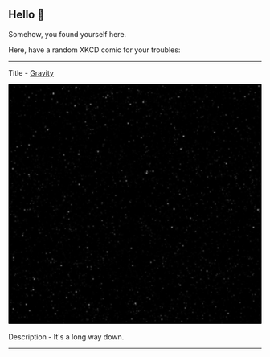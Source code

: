 ## Hello 👀

Somehow, you found yourself here.

Here, have a random XKCD comic for your troubles:

-----------------------------------

Title - [Gravity](https://xkcd.com/2712)

![Gravity](./random_comic.png)

Description - It's a long way down.

-----------------------------------
